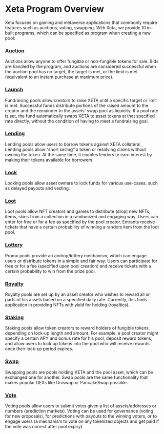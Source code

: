 # Xeta Program Overview

Xeta focuses on gaming and metaverse applications that commonly require features such as auctions, voting, swapping. With Xeta, we provide 10 in-built programs, which can be specified as program when creating a new pool:

### [Auction](auction.md)
Auctions allow anyone to offer fungible or non-fungible tokens for sale. Bids are handled by the program, and auctions are considered successful when the auction pool has no target, the target is met, or the limit is met (equivalent to an instant purchase at maximum price).

### [Launch](launch.md)
Fundraising pools allow creators to raise XETA until a specific target or limit is met. Successful funds distribute portions of the raised amount to the creator and the remainder to the assets' swap pool as liquidity. If a pool rate is set, the fund automatically swaps XETA to asset tokens at that specified rate directly, without the condition of having to meet a fundraising goal.

### [Lending](lending.md)
Lending pools allow users to borrow tokens against XETA collateral. Lending pools allow “short selling” a token or resolving claims without owning the token. At the same time, it enables lenders to earn interest by making their tokens available for borrowers.

### [Lock](lock.md)
Locking pools allow asset owners to lock funds for various use-cases, such as delayed payouts and vesting.

### [Loot](loot.md)
Loot pools allow NFT creators and games to distribute (drop) new NFTs, items, skins from a collection in a randomized and engaging way. Users can enter for free or for a fee as specified by the pool creator. Entrants receive tickets that have a certain probability of winning a random item from the loot pool.

### [Lottery](lottery.md)
Promo pools provide an airdrop/lottery mechanism, which can engage users or distribute tokens in a simple and fair way. Users can participate for free or for a fee (specified upon pool creation) and receive tickets with a certain probability to win from the prize pool.

### [Royalty](royalty.md)
Royalty pools are set up by an asset creator who wishes to reward all or parts of his assets based on a specified daily rate. Currently, this finds application in providing NFTs with yield for holding (royalties).

### [Staking](staking.md)
Staking pools allow token creators to reward holders of fungible tokens, depending on lock-up length and amount. For example, a pool creator might specify a certain APY and bonus rate for his pool, deposit reward tokens, and allow users to lock up tokens into the pool who will receive rewards once their lock-up period expires.

### [Swap](swap.md)
Swapping pools are pools holding XETA and the pool asset, which can be exchanged one for another. Swap pools are the same functionality that makes popular DEXs like Uniswap or PancakeSwap possible.

### [Vote](vote.md)
Voting pools allow users to submit votes given a list of assets/addresses or numbers (prediction markets). Voting can be used for governance (voting for new proposals), for predictions with payouts to the winning voters, or to engage users (a mechanism to vote on any tokenized objects and get paid if the vote was correct after pool expiry).